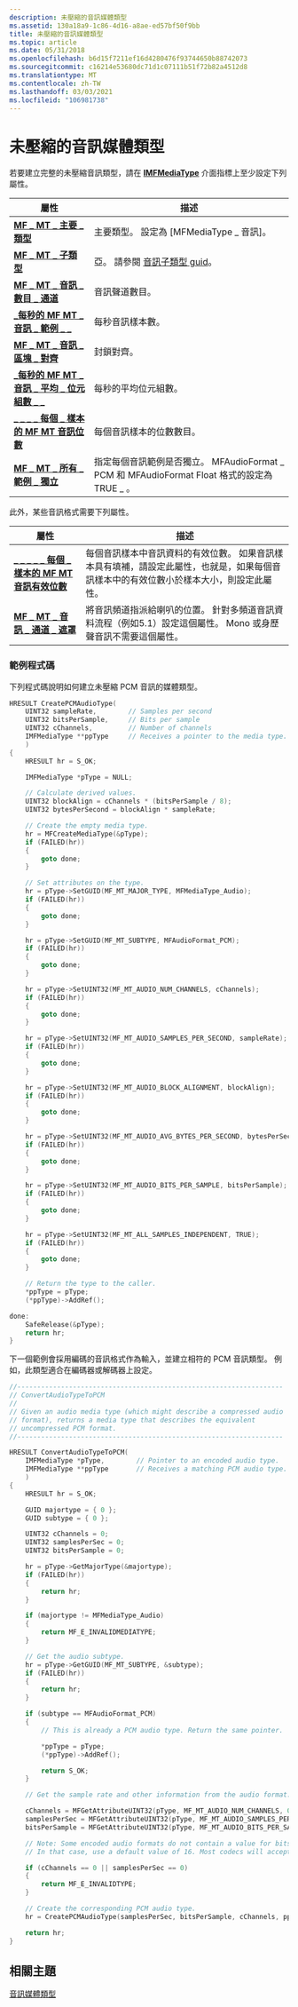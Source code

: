 ```yaml
---
description: 未壓縮的音訊媒體類型
ms.assetid: 130a18a9-1c86-4d16-a8ae-ed57bf50f9bb
title: 未壓縮的音訊媒體類型
ms.topic: article
ms.date: 05/31/2018
ms.openlocfilehash: b6d15f7211ef16d4280476f93744650b88742073
ms.sourcegitcommit: c16214e53680dc71d1c07111b51f72b82a4512d8
ms.translationtype: MT
ms.contentlocale: zh-TW
ms.lasthandoff: 03/03/2021
ms.locfileid: "106981738"
---
```

# <a name="uncompressed-audio-media-types"></a>未壓縮的音訊媒體類型

若要建立完整的未壓縮音訊類型，請在 [**IMFMediaType**](/windows/desktop/api/mfobjects/nn-mfobjects-imfmediatype) 介面指標上至少設定下列屬性。



| 屬性                                                                                    | 描述                                                                                                                  |
|----------------------------------------------------------------------------------------------|------------------------------------------------------------------------------------------------------------------------------|
| [**MF \_ MT \_ 主要 \_ 類型**](mf-mt-major-type-attribute.md)                                    | 主要類型。 設定為 [MFMediaType \_ 音訊]。                                                                                       |
| [**MF \_ MT \_ 子類型**](mf-mt-subtype-attribute.md)                                           | 亞。 請參閱 [音訊子類型 guid](audio-subtype-guids.md)。                                                                 |
| [**MF \_ MT \_ 音訊 \_ 數目 \_ 通道**](mf-mt-audio-num-channels-attribute.md)                   | 音訊聲道數目。                                                                                                    |
| [**\_每秒的 MF MT \_ 音訊 \_ 範例 \_ \_**](mf-mt-audio-samples-per-second-attribute.md)      | 每秒音訊樣本數。                                                                                          |
| [**MF \_ MT \_ 音訊 \_ 區塊 \_ 對齊**](mf-mt-audio-block-alignment-attribute.md)             | 封鎖對齊。                                                                                                             |
| [**\_每秒的 MF MT \_ 音訊 \_ 平均 \_ 位元組數 \_ \_**](mf-mt-audio-avg-bytes-per-second-attribute.md) | 每秒的平均位元組數。                                                                                          |
| [**\_ \_ \_ \_ 每個 \_ 樣本的 MF MT 音訊位數**](mf-mt-audio-bits-per-sample-attribute.md)            | 每個音訊樣本的位數數目。                                                                                             |
| [**MF \_ MT \_ 所有 \_ 範例 \_ 獨立**](mf-mt-all-samples-independent-attribute.md)         | 指定每個音訊範例是否獨立。 MFAudioFormat  \_ PCM 和 MFAudioFormat Float 格式的設定為 TRUE \_ 。 |



 

此外，某些音訊格式需要下列屬性。



| 屬性                                                                                      | 描述                                                                                                                                                                                           |
|------------------------------------------------------------------------------------------------|-------------------------------------------------------------------------------------------------------------------------------------------------------------------------------------------------------|
| [**\_ \_ \_ \_ \_ 每個 \_ 樣本的 MF MT 音訊有效位數**](mf-mt-audio-valid-bits-per-sample-attribute.md) | 每個音訊樣本中音訊資料的有效位數。 如果音訊樣本具有填補，請設定此屬性，也就是，如果每個音訊樣本中的有效位數小於樣本大小，則設定此屬性。 |
| [**MF \_ MT \_ 音訊 \_ 通道 \_ 遮罩**](mf-mt-audio-channel-mask-attribute.md)                     | 將音訊頻道指派給喇叭的位置。 針對多頻道音訊資料流程（例如5.1）設定這個屬性。 Mono 或身歷聲音訊不需要這個屬性。                       |



 

### <a name="example-code"></a>範例程式碼

下列程式碼說明如何建立未壓縮 PCM 音訊的媒體類型。


```C++
HRESULT CreatePCMAudioType(
    UINT32 sampleRate,        // Samples per second
    UINT32 bitsPerSample,     // Bits per sample
    UINT32 cChannels,         // Number of channels
    IMFMediaType **ppType     // Receives a pointer to the media type.
    )
{
    HRESULT hr = S_OK;

    IMFMediaType *pType = NULL;

    // Calculate derived values.
    UINT32 blockAlign = cChannels * (bitsPerSample / 8);
    UINT32 bytesPerSecond = blockAlign * sampleRate;

    // Create the empty media type.
    hr = MFCreateMediaType(&pType);
    if (FAILED(hr))
    {
        goto done;
    }

    // Set attributes on the type.
    hr = pType->SetGUID(MF_MT_MAJOR_TYPE, MFMediaType_Audio);
    if (FAILED(hr))
    {
        goto done;
    }

    hr = pType->SetGUID(MF_MT_SUBTYPE, MFAudioFormat_PCM);
    if (FAILED(hr))
    {
        goto done;
    }

    hr = pType->SetUINT32(MF_MT_AUDIO_NUM_CHANNELS, cChannels);
    if (FAILED(hr))
    {
        goto done;
    }

    hr = pType->SetUINT32(MF_MT_AUDIO_SAMPLES_PER_SECOND, sampleRate);
    if (FAILED(hr))
    {
        goto done;
    }

    hr = pType->SetUINT32(MF_MT_AUDIO_BLOCK_ALIGNMENT, blockAlign);
    if (FAILED(hr))
    {
        goto done;
    }

    hr = pType->SetUINT32(MF_MT_AUDIO_AVG_BYTES_PER_SECOND, bytesPerSecond);
    if (FAILED(hr))
    {
        goto done;
    }

    hr = pType->SetUINT32(MF_MT_AUDIO_BITS_PER_SAMPLE, bitsPerSample);
    if (FAILED(hr))
    {
        goto done;
    }

    hr = pType->SetUINT32(MF_MT_ALL_SAMPLES_INDEPENDENT, TRUE);
    if (FAILED(hr))
    {
        goto done;
    }

    // Return the type to the caller.
    *ppType = pType;
    (*ppType)->AddRef();

done:
    SafeRelease(&pType);
    return hr;
}
```



下一個範例會採用編碼的音訊格式作為輸入，並建立相符的 PCM 音訊類型。 例如，此類型適合在編碼器或解碼器上設定。


```C++
//-------------------------------------------------------------------
// ConvertAudioTypeToPCM
//
// Given an audio media type (which might describe a compressed audio
// format), returns a media type that describes the equivalent
// uncompressed PCM format.
//-------------------------------------------------------------------

HRESULT ConvertAudioTypeToPCM(
    IMFMediaType *pType,        // Pointer to an encoded audio type.
    IMFMediaType **ppType       // Receives a matching PCM audio type.
    )
{
    HRESULT hr = S_OK;

    GUID majortype = { 0 };
    GUID subtype = { 0 };

    UINT32 cChannels = 0;
    UINT32 samplesPerSec = 0;
    UINT32 bitsPerSample = 0;

    hr = pType->GetMajorType(&majortype);
    if (FAILED(hr)) 
    { 
        return hr;
    }

    if (majortype != MFMediaType_Audio)
    {
        return MF_E_INVALIDMEDIATYPE;
    }

    // Get the audio subtype.
    hr = pType->GetGUID(MF_MT_SUBTYPE, &subtype);
    if (FAILED(hr)) 
    { 
        return hr;
    }

    if (subtype == MFAudioFormat_PCM)
    {
        // This is already a PCM audio type. Return the same pointer.

        *ppType = pType;
        (*ppType)->AddRef();

        return S_OK;
    }

    // Get the sample rate and other information from the audio format.

    cChannels = MFGetAttributeUINT32(pType, MF_MT_AUDIO_NUM_CHANNELS, 0);
    samplesPerSec = MFGetAttributeUINT32(pType, MF_MT_AUDIO_SAMPLES_PER_SECOND, 0);
    bitsPerSample = MFGetAttributeUINT32(pType, MF_MT_AUDIO_BITS_PER_SAMPLE, 16);

    // Note: Some encoded audio formats do not contain a value for bits/sample.
    // In that case, use a default value of 16. Most codecs will accept this value.

    if (cChannels == 0 || samplesPerSec == 0)
    {
        return MF_E_INVALIDTYPE;
    }

    // Create the corresponding PCM audio type.
    hr = CreatePCMAudioType(samplesPerSec, bitsPerSample, cChannels, ppType);

    return hr;
}
```



## <a name="related-topics"></a>相關主題

<dl> <dt>

[音訊媒體類型](audio-media-types.md)
</dt> </dl>

 

 



